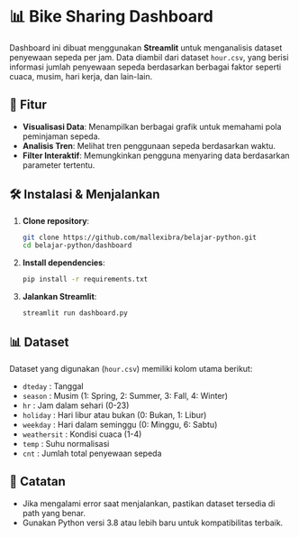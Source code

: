 # 📊 Bike Sharing Dashboard

Dashboard ini dibuat menggunakan **Streamlit** untuk menganalisis dataset penyewaan sepeda per jam. Data diambil dari dataset `hour.csv`, yang berisi informasi jumlah penyewaan sepeda berdasarkan berbagai faktor seperti cuaca, musim, hari kerja, dan lain-lain.

## 🚀 Fitur
- **Visualisasi Data**: Menampilkan berbagai grafik untuk memahami pola peminjaman sepeda.
- **Analisis Tren**: Melihat tren penggunaan sepeda berdasarkan waktu.
- **Filter Interaktif**: Memungkinkan pengguna menyaring data berdasarkan parameter tertentu.

## 🛠 Instalasi & Menjalankan
1. **Clone repository**:
   ```bash
   git clone https://github.com/mallexibra/belajar-python.git
   cd belajar-python/dashboard
   ```

2. **Install dependencies**:
   ```bash
   pip install -r requirements.txt
   ```

3. **Jalankan Streamlit**:
   ```bash
   streamlit run dashboard.py
   ```

## 📊 Dataset
Dataset yang digunakan (`hour.csv`) memiliki kolom utama berikut:
- `dteday` : Tanggal
- `season` : Musim (1: Spring, 2: Summer, 3: Fall, 4: Winter)
- `hr` : Jam dalam sehari (0-23)
- `holiday` : Hari libur atau bukan (0: Bukan, 1: Libur)
- `weekday` : Hari dalam seminggu (0: Minggu, 6: Sabtu)
- `weathersit` : Kondisi cuaca (1-4)
- `temp` : Suhu normalisasi
- `cnt` : Jumlah total penyewaan sepeda

## 📌 Catatan
- Jika mengalami error saat menjalankan, pastikan dataset tersedia di path yang benar.
- Gunakan Python versi 3.8 atau lebih baru untuk kompatibilitas terbaik.